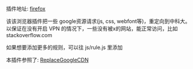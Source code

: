 插件地址: [firefox](https://addons.mozilla.org/en-US/firefox/addon/asset-proxy/)

该该浏览器插件把一些 google资源请求(js, css, webfont等)，重定向到中科大。以保证在没有开启 VPN 的情况下，一些没有被x的网站，能正常访问，比如 stackoverflow.com

如果想要添加更多的规则，可以往 js/rule.js 里添加

本插件参照了: [ReplaceGoogleCDN](https://github.com/justjavac/ReplaceGoogleCDN)
